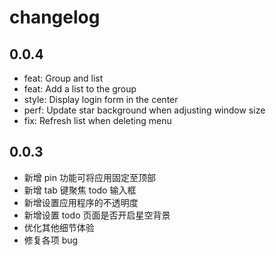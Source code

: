 # changelog

## 0.0.4

- feat: Group and list
- feat: Add a list to the group
- style: Display login form in the center
- perf: Update star background when adjusting window size
- fix: Refresh list when deleting menu

## 0.0.3

- 新增 pin 功能可将应用固定至顶部
- 新增 tab 键聚焦 todo 输入框
- 新增设置应用程序的不透明度
- 新增设置 todo 页面是否开启星空背景
- 优化其他细节体验
- 修复各项 bug
